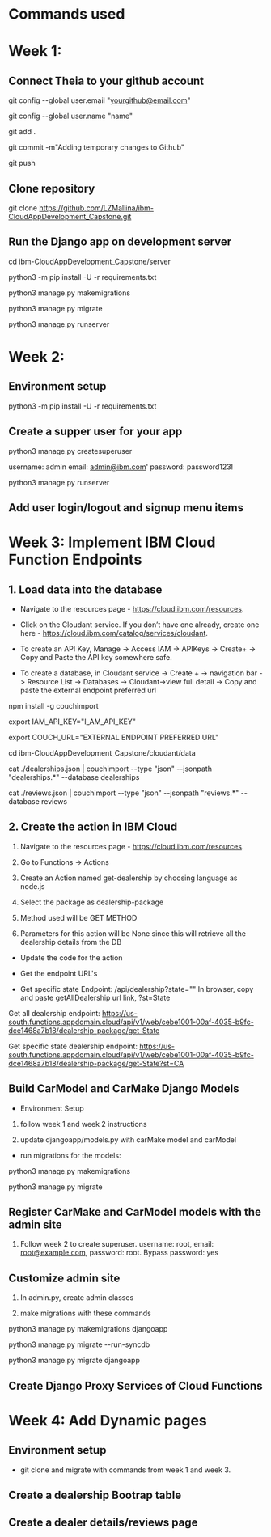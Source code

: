 # Commands used
# Week 1:

## Connect Theia to your github account

git config --global user.email "<yourgithub@email.com>"

git config --global user.name "name"

git add .

git commit -m"Adding temporary changes to Github"

git push

## Clone repository

git clone <https://github.com/LZMallina/ibm-CloudAppDevelopment_Capstone.git>

## Run the Django app on development server

cd ibm-CloudAppDevelopment_Capstone/server

python3 -m pip install -U -r requirements.txt

python3 manage.py makemigrations

python3 manage.py migrate

python3 manage.py runserver

# Week 2: 
## Environment setup

python3 -m pip install -U -r requirements.txt

## Create a supper user for your app
python3 manage.py createsuperuser

username: admin
email: admin@ibm.com'
password: password123!

python3 manage.py runserver

## Add user login/logout and signup menu items

# Week 3: Implement IBM Cloud Function Endpoints
## 1. Load data into the database

* Navigate to the resources page - <https://cloud.ibm.com/resources>.

* Click on the Cloudant service. If you don’t have one already, create one here - <https://cloud.ibm.com/catalog/services/cloudant>.

* To create an API Key, Manage -> Access IAM -> APIKeys -> Create+ -> Copy and Paste the API key somewhere safe.

* To create a database, in Cloudant service -> Create + -> navigation bar -> Resource List -> Databases -> Cloudant->view full detail -> Copy and paste the external endpoint preferred url

npm install -g couchimport

export IAM_API_KEY="I_AM_API_KEY"

export COUCH_URL="EXTERNAL ENDPOINT PREFERRED URL"

cd ibm-CloudAppDevelopment_Capstone/cloudant/data

cat ./dealerships.json | couchimport --type "json" --jsonpath "dealerships.*" --database dealerships

cat ./reviews.json | couchimport --type "json" --jsonpath "reviews.*" --database reviews

## 2. Create the action in IBM Cloud
1. Navigate to the resources page - <https://cloud.ibm.com/resources>.

2. Go to Functions -> Actions

3. Create an Action named get-dealership by choosing language as node.js

4. Select the package as dealership-package

5. Method used will be GET METHOD

6. Parameters for this action will be None since this will retrieve all the dealership details from the DB

* Update the code for the action

* Get the endpoint URL's

* Get specific state Endpoint: /api/dealership?state=""
 In browser, copy and paste getAllDealership url link, ?st=State

 Get all dealership endpoint: <https://us-south.functions.appdomain.cloud/api/v1/web/cebe1001-00af-4035-b9fc-dce1468a7b18/dealership-package/get-State>

 Get specific state dealership endpoint: <https://us-south.functions.appdomain.cloud/api/v1/web/cebe1001-00af-4035-b9fc-dce1468a7b18/dealership-package/get-State?st=CA>

## Build CarModel and CarMake Django Models

* Environment Setup

1. follow week 1 and week 2 instructions

2. update djangoapp/models.py with carMake model and carModel

* run migrations for the models:

python3 manage.py makemigrations

python3 manage.py migrate

## Register CarMake and CarModel models with the admin site

1. Follow week 2 to create superuser.  username: root, email: root@example.com, password: root.  Bypass password: yes

## Customize admin site 

1. In admin.py, create admin classes

2. make migrations with these commands

python3 manage.py makemigrations djangoapp

python3 manage.py migrate --run-syncdb  

python3 manage.py migrate djangoapp

## Create Django Proxy Services of Cloud Functions

# Week 4: Add Dynamic pages

## Environment setup

* git clone and migrate with commands from week 1 and week 3.

## Create a dealership Bootrap table

## Create a dealer details/reviews page
